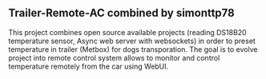 ## Trailer-Remote-AC combined by simonttp78

This project combines open source available projects (reading DS18B20 temperature sensor, Async web server with websockets) in order to preset temperature in trailer (Metbox) for dogs transporation. The goal is to evolve project into remote control system allows to monitor and control temperature remotely from the car using WebUI.
